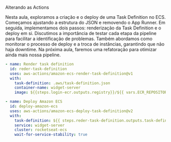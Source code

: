 Alterando as Actions

Nesta aula, exploramos a criação e o deploy de uma Task Definition no ECS. Começamos ajustando a estrutura do JSON e removendo o App Runner. Em seguida, implementamos dois passos: renderização da Task Definition e o deploy em si. Discutimos a importância de testar cada etapa da pipeline para facilitar a identificação de problemas. Também abordamos como monitorar o processo de deploy e a troca de instâncias, garantindo que não haja downtime. Na próxima aula, faremos uma refatoração para otimizar ainda mais nossa pipeline.

```yaml
- name: Render task definition
  id: reder-task-definition
  uses: aws-actions/amazon-ecs-render-task-definition@v1
  with:
    task-definition: .aws/task-definition.json
    container-name: widget-server
    image: ${{steps.login-ecr.outputs.registry}}/${{ vars.ECR_REPOSITORY }}:${{ steps.generate-tag.outputs.sha }}

- name: Deploy Amazon ECS
  id: deploy-amazon-ecs
  uses: aws-actions/amazon-ecs-deploy-task-definition@v2
  with:
    task-definition: ${{ steps.reder-task-definition.outputs.task-definition }}
    service: widget-server
    cluster: rocketseat-ecs
    wait-for-service-stability: true
```
